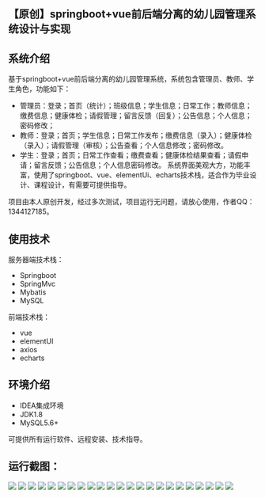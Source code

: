## 【原创】springboot+vue前后端分离的幼儿园管理系统设计与实现

## 系统介绍

基于springboot+vue前后端分离的幼儿园管理系统，系统包含管理员、教师、学生角色，功能如下：
- 管理员：登录；首页（统计）；班级信息；学生信息；日常工作；教师信息；缴费信息；健康体检；请假管理；留言反馈（回复）；公告信息；个人信息；密码修改；
- 教师：登录；首页；学生信息；日常工作发布；缴费信息（录入）；健康体检（录入）；请假管理（审核）；公告查看；个人信息修改；密码修改。
- 学生：登录；首页；日常工作查看；缴费查看；健康体检结果查看；请假申请；留言反馈；公告信息；个人信息密码修改。
系统界面美观大方，功能丰富，使用了springboot、vue、elementUi、echarts技术栈，适合作为毕业设计、课程设计，有需要可提供指导。

项目由本人原创开发，经过多次测试，项目运行无问题，请放心使用，作者QQ：1344127185。

## 使用技术

服务器端技术栈：

- Springboot
- SpringMvc
- Mybatis
- MySQL

前端技术栈：

- vue
- elementUI
- axios
- echarts

## 环境介绍

- IDEA集成环境
- JDK1.8
- MySQL5.6+

可提供所有运行软件、远程安装、技术指导。

## 运行截图：
![](https://github.com/itcoderyhl/kindergarten-server/blob/main/images/1.png)
![](https://github.com/itcoderyhl/kindergarten-server/blob/main/images/2.png)
![](https://github.com/itcoderyhl/kindergarten-server/blob/main/images/3.png)
![](https://github.com/itcoderyhl/kindergarten-server/blob/main/images/4.png)
![](https://github.com/itcoderyhl/kindergarten-server/blob/main/images/5.png)
![](https://github.com/itcoderyhl/kindergarten-server/blob/main/images/6.png)
![](https://github.com/itcoderyhl/kindergarten-server/blob/main/images/7.png)
![](https://github.com/itcoderyhl/kindergarten-server/blob/main/images/8.png)
![](https://github.com/itcoderyhl/kindergarten-server/blob/main/images/9.png)
![](https://github.com/itcoderyhl/kindergarten-server/blob/main/images/10.png)
![](https://github.com/itcoderyhl/kindergarten-server/blob/main/images/11.png)
![](https://github.com/itcoderyhl/kindergarten-server/blob/main/images/12.png)
![](https://github.com/itcoderyhl/kindergarten-server/blob/main/images/13.png)
![](https://github.com/itcoderyhl/kindergarten-server/blob/main/images/14.png)
![](https://github.com/itcoderyhl/kindergarten-server/blob/main/images/15.png)
![](https://github.com/itcoderyhl/kindergarten-server/blob/main/images/16.png)
![](https://github.com/itcoderyhl/kindergarten-server/blob/main/images/17.png)
![](https://github.com/itcoderyhl/kindergarten-server/blob/main/images/18.png)
![](https://github.com/itcoderyhl/kindergarten-server/blob/main/images/19.png)
![](https://github.com/itcoderyhl/kindergarten-server/blob/main/images/20.png)
![](https://github.com/itcoderyhl/kindergarten-server/blob/main/images/21.png)
![](https://github.com/itcoderyhl/kindergarten-server/blob/main/images/22.png)
![](https://github.com/itcoderyhl/kindergarten-server/blob/main/images/23.png)
